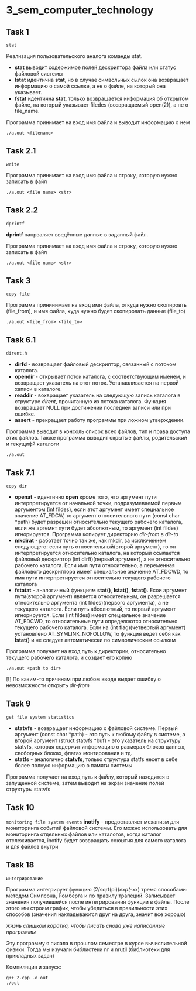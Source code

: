 # 3_sem_computer_technology
## Task 1 
`stat`

Реализация пользовательского аналога команды stat.

- **stat** выводит содержимое полей дескриптора файла или статус файловой системы  
- **lstat** идентична **stat**, но в случае символьных сылок она возвращает информацию о самой ссылке, а не о файле, на который она указывает.
- **fstat** идентична **stat**, только возвращается информация об открытом файле, на который указывает filedes (возвращаемый open(2)), а не о file_name.

Программа принимает на вход имя файла и выводит информацию о нем
```
./a.out <filename>
```

## Task 2.1 
`write`

Программа принимает на вход имя файла и строку, которую нужно записать в файл
```
./a.out <file name> <str>
```

## Task 2.2
`dprintf`

**dprintf** напрваляет введённые данные в заданный файл.

Программа принимает на вход имя файла и строку, которую нужно записать в файл
```
./a.out <file name> <str>
```

## Task 3
`copy file`

Программа прининимает на вход имя файла, откуда нужно скопировть (file_from), и имя файла, куда нужно будет скопировать данные (file_to)
```
./a.out <file_from> <file_to>
```

## Task 6.1
`dirent.h`

 - **dirfd** - возвращает файловый дескриптор, связанный с потоком каталога.
 - **opendir** - открывает поток каталога, с соответствующим именем, и возвращает указатель на этот поток. Устанавливается на первой хаписи в каталоге.
 - **readdir** - вохвращает указатель на следующую запись каталога в структуре *dirent*, прочитанную из потока каталога. Функция возвращает NULL при достижении последней записи или при ошибке.
 - **assert** - прекращает работу программы при ложном утверждении.

 Программа выводит в консоль список всех файлов, тип и права доступа этих файлов. Также программа выводит скрытые файлы, родительский и текущифй каталоги

 ```
 ./a.out
 ```

## Task 7.1
 `copy dir`

 - **openat** - идентично **open** кроме того, что аргумент пути интерпретируется от начальной точки, подразумеваемой первым аргументом (int fildes), если этот аргумент имеет специальное значение AT_FDCW, то аргумент относительного пути (const char *path) будет разрешен относительно текущего рабочего каталога, если же аргемнт пути будет абсолютным, то  аргумент (int fildes) игнорируется.
 Программа копирует директорию *dir-from* в *dir-to*
 - **mkdirat** - работает точно так же, как mkdir, за исключением следующего: если путь относительный(второй аргумент), то он интерпретируется относительно каталога, на который ссылается файловый дескриптор (int dirft)(первый аргумент), а не относительно рабочего каталога. Если имя пути относительно, а переменная файлового дескриптора имеет специальное значение AT_FDCWD, то имя пути интерпретируется относительно текущего рабочего каталога
 - **fstatat** - аналогичный функциям **stat()**, **lstat()**, **fstat()**. Есои аргумент пути(второй аргумент) является относительным, он разрешается относительно аргумента (int fildes)(первого аргумента), а не текущего каталога. Если путь абсолютный, то первый аргумент игнорируется. Если (int fildes) имеет специальное значение AT_FDCWD, то относительные пути определяются относительно текущего рабочего каталога. Если на (int flag)(четвертый аргумент) установлено AT_SYMLINK_NOFOLLOW, то функция ведет себя как **lstat()**  и не следует автоматически по символическим ссылкам

 Программа получает на вход путь к директории, относительно текущего рабочего каталога, и создает его копию
 ```
 ./a.out <path to dir>
 ```
 [!] По каким-то причинам при любом вводе выдает ошибку о невозможности открыть *dir-from*

 ## Task 9
 `get file system statistics `

 - **statvfs** - возвращает информацию о файловой системе. Первый аргумент (const char *path) - это путь к любому файлу в системе, а второй аргумент (struct statvfs *buf) - это указатель на структуру statvfs, которая содержит информацию о размерах блоков данных, свободных блоках, флагах монтирования и тд.
 - **statfs** - аналогично **statvfs**, только структура statfs несет в себе более полную информацию о памяти системы

 Программа получает на вход путь к файлу, который находится в запущенной системе, затем выводит на экран значение полей структуры statvfs

 ## Task 10
 `monitoring file system events`
 **inotify** - предоставляет механизм для мониторинга событий файловой системы. Его можно использовать для мониторинга отдельных файлов или каталогов, когда каталог отслеживается, inotify будет возвращать союытия для самого каталога и для файлов внутри

 ## Task 18
 `интегрирование`

 Программа интегрирует функцию (2/sqrt(pi))*exp(-x*x) тремя способами: методом Симпсона, Ромберга и по правилу трапеций. Записывает значения получившейся после интегрирования функции в файлы. После этого мы строим график, чтобы убедиться в правильности этих способов (значения накладываются друг на друга, значит все хорошо)

 *жизнь слишком коротка, чтобы писать снова уже написанные программы*

 Эту программу я писала в прошлом семестре в курсе вычислительной физики. Тогда мы изучали библиотеки nr и nrutil (библиотеки для прикладных задач)

 Компиляция и запуск:

 ```
 g++ 2.cpp -o out
 ./out
 ```
